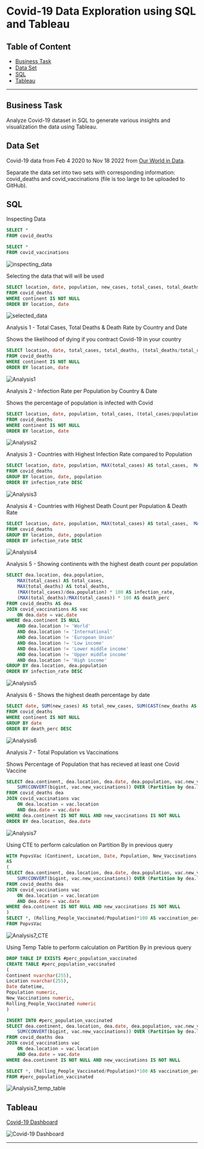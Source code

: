 # Covid-19 Data Exploration using SQL and Tableau

## Table of Content
- [Business Task](#business-task)
- [Data Set](#data-set)
- [SQL](#sql)
- [Tableau](#tableau)

***

## Business Task
Analyze Covid-19 dataset in SQL to generate various insights and visualization the data using Tableau.

## Data Set
Covid-19 data from Feb 4 2020 to Nov 18 2022 from [Our World in Data](https://ourworldindata.org/covid-deaths).

Separate the data set into two sets with corresponding information: covid_deaths and covid_vaccinations (file is too large to be uploaded to GitHub).

## SQL
Inspecting Data
```sql
SELECT *
FROM covid_deaths

SELECT *
FROM covid_vaccinations
```
![inspecting_data](https://user-images.githubusercontent.com/32184014/204600902-fe279309-3426-4461-b334-47fcffe592c6.png)


Selecting the data that will will be used
```sql
SELECT location, date, population, new_cases, total_cases, total_deaths
FROM covid_deaths
WHERE continent IS NOT NULL 
ORDER BY location, date
```
![selected_data](https://user-images.githubusercontent.com/32184014/204601339-057cbb89-1a93-46aa-b25f-4f8a0b8b9632.png)


Analysis 1 - Total Cases, Total Deaths & Death Rate by Country and Date

Shows the likelihood of dying if you contract Covid-19 in your country
```sql
SELECT location, date, total_cases, total_deaths, (total_deaths/total_cases) * 100 AS death_rate
FROM covid_deaths
WHERE continent IS NOT NULL 
ORDER BY location, date
```
![Analysis1](https://user-images.githubusercontent.com/32184014/204601661-4d128337-0396-4f1c-a53d-a38912c02a48.png)


Analysis 2 - Infection Rate per Population by Country & Date

Shows the percentage of population is infected with Covid
```sql
SELECT location, date, population, total_cases, (total_cases/population) * 100 AS infection_rate
FROM covid_deaths
WHERE continent IS NOT NULL 
ORDER BY location, date
```
![Analysis2](https://user-images.githubusercontent.com/32184014/204602163-2545b7d6-8a35-4f48-b8f0-8dfe0facdcd1.png)


Analysis 3 - Countries with Highest Infection Rate compared to Population
```sql
SELECT location, date, population, MAX(total_cases) AS total_cases,  MAX((total_cases/population)) * 100 AS infection_rate
FROM covid_deaths
GROUP BY location, date, population
ORDER BY infection_rate DESC
```
![Analysis3](https://user-images.githubusercontent.com/32184014/204602940-09c7038f-4eb9-4893-916d-961eb2c6cabc.png)



Analysis 4 - Countries with Highest Death Count per Population & Death Rate
```sql
SELECT location, date, population, MAX(total_cases) AS total_cases,  MAX((total_cases/population)) * 100 AS infection_rate
FROM covid_deaths
GROUP BY location, date, population
ORDER BY infection_rate DESC
```
![Analysis4](https://user-images.githubusercontent.com/32184014/204603202-3fb1c5f0-09ae-434e-a952-12604dcc8112.png)


Analysis 5 - Showing continents with the highest death count per population
```sql
SELECT dea.location, dea.population, 
	MAX(total_cases) AS total_cases, 
	MAX(total_deaths) AS total_deaths,
	(MAX(total_cases)/dea.population) * 100 AS infection_rate, 
	(MAX(total_deaths)/MAX(total_cases)) * 100 AS death_perc
FROM covid_deaths AS dea
JOIN covid_vaccinations AS vac
	ON dea.date = vac.date
WHERE dea.continent IS NULL
	AND dea.location != 'World'
	AND dea.location != 'International'
	AND dea.location != 'European Union'
	AND dea.location != 'Low income'
	AND dea.location != 'Lower middle income'
	AND dea.location != 'Upper middle income'
	AND dea.location != 'High income'
GROUP BY dea.location, dea.population
ORDER BY infection_rate DESC
```
![Analysis5](https://user-images.githubusercontent.com/32184014/204603649-2c0e9621-3cb5-427f-8f74-fe9354cdd142.png)


Analysis 6 - Shows the highest death percentage by date
```sql
SELECT date, SUM(new_cases) AS total_new_cases, SUM(CAST(new_deaths AS int)) AS total_new_deaths, (SUM(CAST(new_deaths AS int))/SUM(new_cases)) * 100 AS death_perc
FROM covid_deaths
WHERE continent IS NOT NULL
GROUP BY date
ORDER BY death_perc DESC
```
![Analysis6](https://user-images.githubusercontent.com/32184014/204604918-0221e3d3-d721-416e-93ab-5b40873a3091.png)


Analysis 7 - Total Population vs Vaccinations

Shows Percentage of Population that has recieved at least one Covid Vaccine
```sql
SELECT dea.continent, dea.location, dea.date, dea.population, vac.new_vaccinations, 
	SUM(CONVERT(bigint, vac.new_vaccinations)) OVER (Partition by dea.location ORDER BY dea.location, dea.date) AS rolling_people_vaccinated
FROM covid_deaths dea
JOIN covid_vaccinations vac
	ON dea.location = vac.location
	AND dea.date = vac.date
WHERE dea.continent IS NOT NULL AND new_vaccinations IS NOT NULL
ORDER BY dea.location, dea.date
```
![Analysis7](https://user-images.githubusercontent.com/32184014/204606265-df22f14b-7e5e-4f7b-92c1-61613a7ddca5.png)


Using CTE to perform calculation on Partition By in previous query
```sql
WITH PopvsVac (Continent, Location, Date, Population, New_Vaccinations, Rolling_People_Vaccinated)
AS
(
SELECT dea.continent, dea.location, dea.date, dea.population, vac.new_vaccinations, 
	SUM(CONVERT(bigint, vac.new_vaccinations)) OVER (Partition by dea.location ORDER BY dea.location, dea.date) AS rolling_people_vaccinated
FROM covid_deaths dea
JOIN covid_vaccinations vac
	ON dea.location = vac.location
	AND dea.date = vac.date
WHERE dea.continent IS NOT NULL AND new_vaccinations IS NOT NULL
)
SELECT *, (Rolling_People_Vaccinated/Population)*100 AS vaccination_perc
FROM PopvsVac
```
![Analysis7_CTE](https://user-images.githubusercontent.com/32184014/204606745-68eff4a4-fb96-4fde-81e8-7388e71f6353.png)


Using Temp Table to perform calculation on Partition By in previous query
```sql
DROP TABLE IF EXISTS #perc_population_vaccinated
CREATE TABLE #perc_population_vaccinated
(
Continent nvarchar(255),
Location nvarchar(255),
Date datetime,
Population numeric,
New_Vaccinations numeric,
Rolling_People_Vaccinated numeric
)

INSERT INTO #perc_population_vaccinated
SELECT dea.continent, dea.location, dea.date, dea.population, vac.new_vaccinations, 
	SUM(CONVERT(bigint, vac.new_vaccinations)) OVER (Partition by dea.location ORDER BY dea.location, dea.date) AS rolling_people_vaccinated
FROM covid_deaths dea
JOIN covid_vaccinations vac
	ON dea.location = vac.location
	AND dea.date = vac.date
WHERE dea.continent IS NOT NULL AND new_vaccinations IS NOT NULL

SELECT *, (Rolling_People_Vaccinated/Population)*100 AS vaccination_perc
FROM #perc_population_vaccinated
```
![Analysis7_temp_table](https://user-images.githubusercontent.com/32184014/204607063-00798d4c-4a77-4b93-ae08-6f81d701f727.png)


## Tableau
[Covid-19 Dashboard](https://public.tableau.com/app/profile/ivan.wei.ket.yap/viz/CovidDashboard2019-2022_16690006558760/Dashboard1)

![Covid-19 Dashboard](https://user-images.githubusercontent.com/32184014/204609180-24f6c751-39ee-4ace-9bed-851c4b24947d.png)

***

